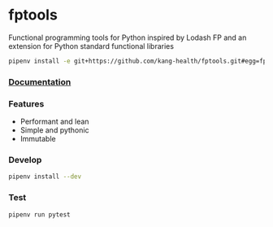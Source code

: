 # fptools

Functional programming tools for Python inspired by Lodash FP and an extension
for Python standard functional libraries

```bash
pipenv install -e git+https://github.com/kang-health/fptools.git#egg=fptools
```

### [Documentation](https://kang-health.github.io/fptools/)

### Features

 - Performant and lean
 - Simple and pythonic
 - Immutable

### Develop

```bash 
pipenv install --dev
```

### Test

```bash
pipenv run pytest
```
